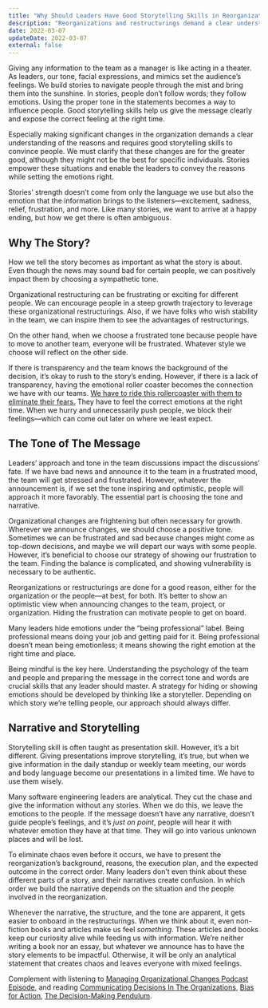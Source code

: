 ```yaml
---
title: "Why Should Leaders Have Good Storytelling Skills in Reorganizations or Restructurings?"
description: "Reorganizations and restructurings demand a clear understanding of the reasons and require good storytelling skills to convince people."
date: 2022-03-07
updateDate: 2022-03-07
external: false
---
```


Giving any information to the team as a manager is like acting in a theater. As leaders, our tone, facial expressions, and mimics set the audience’s feelings. We build stories to navigate people through the mist and bring them into the sunshine. In stories, people don’t follow words; they follow emotions. Using the proper tone in the statements becomes a way to influence people. Good storytelling skills help us give the message clearly and expose the correct feeling at the right time.

Especially making significant changes in the organization demands a clear understanding of the reasons and requires good storytelling skills to convince people. We must clarify that these changes are for the greater good, although they might not be the best for specific individuals. Stories empower these situations and enable the leaders to convey the reasons while setting the emotions right.

Stories’ strength doesn’t come from only the language we use but also the emotion that the information brings to the listeners—excitement, sadness, relief, frustration, and more. Like many stories, we want to arrive at a happy ending, but how we get there is often ambiguous.

## Why The Story?

How we tell the story becomes as important as what the story is about. Even though the news may sound bad for certain people, we can positively impact them by choosing a sympathetic tone.

Organizational restructuring can be frustrating or exciting for different people. We can encourage people in a steep growth trajectory to leverage these organizational restructurings. Also, if we have folks who wish stability in the team, we can inspire them to see the advantages of restructurings.

On the other hand, when we choose a frustrated tone because people have to move to another team, everyone will be frustrated. Whatever style we choose will reflect on the other side.

If there is transparency and the team knows the background of the decision, it’s okay to rush to the story’s ending. However, if there is a lack of transparency, having the emotional roller coaster becomes the connection we have with our teams. [We have to ride this rollercoaster with them to eliminate their fears.](/the-must-have-skill-for-every-leader-listening-with-empathy/) They have to feel the correct emotions at the right time. When we hurry and unnecessarily push people, we block their feelings—which can come out later on where we least expect.

## The Tone of The Message

Leaders’ approach and tone in the team discussions impact the discussions’ fate. If we have bad news and announce it to the team in a frustrated mood, the team will get stressed and frustrated. However, whatever the announcement is, if we set the tone inspiring and optimistic, people will approach it more favorably. The essential part is choosing the tone and narrative.

Organizational changes are frightening but often necessary for growth. Wherever we announce changes, we should choose a positive tone. Sometimes we can be frustrated and sad because changes might come as top-down decisions, and maybe we will depart our ways with some people. However, it’s beneficial to choose our strategy of showing our frustration to the team. Finding the balance is complicated, and showing vulnerability is necessary to be authentic.

Reorganizations or restructurings are done for a good reason, either for the organization or the people—at best, for both. It’s better to show an optimistic view when announcing changes to the team, project, or organization. Hiding the frustration can motivate people to get on board.

Many leaders hide emotions under the “being professional” label. Being professional means doing your job and getting paid for it. Being professional doesn’t mean being emotionless; it means showing the right emotion at the right time and place.

Being mindful is the key here. Understanding the psychology of the team and people and preparing the message in the correct tone and words are crucial skills that any leader should master. A strategy for hiding or showing emotions should be developed by thinking like a storyteller. Depending on which story we’re telling people, our approach should always differ.

## Narrative and Storytelling

Storytelling skill is often taught as presentation skill. However, it’s a bit different. Giving presentations improve storytelling, it’s true, but when we give information in the daily standup or weekly team meeting, our words and body language become our presentations in a limited time. We have to use them wisely.

Many software engineering leaders are analytical. They cut the chase and give the information without any stories. When we do this, we leave the emotions to the people. If the message doesn’t have any narrative, doesn’t guide people’s feelings, and it’s _just on point_, people will hear it with whatever emotion they have at that time. They will go into various unknown places and will be lost.

To eliminate chaos even before it occurs, we have to present the reorganization’s background, reasons, the execution plan, and the expected outcome in the correct order. Many leaders don’t even think about these different parts of a story, and their narratives create confusion. In which order we build the narrative depends on the situation and the people involved in the reorganization.

Whenever the narrative, the structure, and the tone are apparent, it gets easier to onboard in the restructurings. When we think about it, even non-fiction books and articles make us feel _something_. These articles and books keep our curiosity alive while feeding us with information. We’re neither writing a book nor an essay, but whatever we announce has to have the story elements to be impactful. Otherwise, it will be only an analytical statement that creates chaos and leaves everyone with mixed feelings.

Complement with listening to [Managing Organizational Changes Podcast Episode](https://candost.substack.com/p/18-managing-organizational-changes), and reading [Communicating Decisions In The Organizations](/communicating-decisions-in-the-organizations/), [Bias for Action](/bias-towards-action/), [The Decision-Making Pendulum](/the-decision-making-pendulum/).
